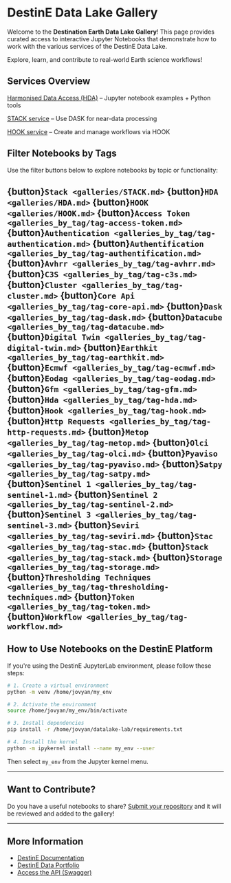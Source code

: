 # DestinE Data Lake Gallery

Welcome to the **Destination Earth Data Lake Gallery**! This page provides curated access to interactive Jupyter Notebooks that demonstrate how to work with the various services of the DestinE Data Lake.

Explore, learn, and contribute to real-world Earth science workflows!

## Services Overview

[Harmonised Data Access (HDA)](https://hda.data.destination-earth.eu/stac)  – Jupyter notebook examples + Python tools

[STACK service]( https://s3.central.data.destination-earth.eu/swift/v1/dedl_datacube) – Use DASK for near-data processing

[HOOK service](https://odp.data.destination-earth.eu/odata/v1/) – Create and manage workflows via HOOK

## Filter Notebooks by Tags

Use the filter buttons below to explore notebooks by topic or functionality:

{button}`Stack <galleries/STACK.md>`
{button}`HDA <galleries/HDA.md>`
{button}`HOOK <galleries/HOOK.md>`
{button}`Access Token <galleries_by_tag/tag-access-token.md>`
{button}`Authentication <galleries_by_tag/tag-authentication.md>`
{button}`Authentification <galleries_by_tag/tag-authentification.md>`
{button}`Avhrr <galleries_by_tag/tag-avhrr.md>`
{button}`C3S <galleries_by_tag/tag-c3s.md>`
{button}`Cluster <galleries_by_tag/tag-cluster.md>`
{button}`Core Api <galleries_by_tag/tag-core-api.md>`
{button}`Dask <galleries_by_tag/tag-dask.md>`
{button}`Datacube <galleries_by_tag/tag-datacube.md>`
{button}`Digital Twin <galleries_by_tag/tag-digital-twin.md>`
{button}`Earthkit <galleries_by_tag/tag-earthkit.md>`
{button}`Ecmwf <galleries_by_tag/tag-ecmwf.md>`
{button}`Eodag <galleries_by_tag/tag-eodag.md>`
{button}`Gfm <galleries_by_tag/tag-gfm.md>`
{button}`Hda <galleries_by_tag/tag-hda.md>`
{button}`Hook <galleries_by_tag/tag-hook.md>`
{button}`Http Requests <galleries_by_tag/tag-http-requests.md>`
{button}`Metop <galleries_by_tag/tag-metop.md>`
{button}`Olci <galleries_by_tag/tag-olci.md>`
{button}`Pyaviso <galleries_by_tag/tag-pyaviso.md>`
{button}`Satpy <galleries_by_tag/tag-satpy.md>`
{button}`Sentinel 1 <galleries_by_tag/tag-sentinel-1.md>`
{button}`Sentinel 2 <galleries_by_tag/tag-sentinel-2.md>`
{button}`Sentinel 3 <galleries_by_tag/tag-sentinel-3.md>`
{button}`Seviri <galleries_by_tag/tag-seviri.md>`
{button}`Stac <galleries_by_tag/tag-stac.md>`
{button}`Stack <galleries_by_tag/tag-stack.md>`
{button}`Storage <galleries_by_tag/tag-storage.md>`
{button}`Thresholding Techniques <galleries_by_tag/tag-thresholding-techniques.md>`
{button}`Token <galleries_by_tag/tag-token.md>`
{button}`Workflow <galleries_by_tag/tag-workflow.md>`
---

## How to Use Notebooks on the DestinE Platform

If you're using the DestinE JupyterLab environment, please follow these steps:

```bash
# 1. Create a virtual environment
python -m venv /home/jovyan/my_env

# 2. Activate the environment
source /home/jovyan/my_env/bin/activate

# 3. Install dependencies
pip install -r /home/jovyan/datalake-lab/requirements.txt

# 4. Install the kernel
python -m ipykernel install --name my_env --user
```

Then select `my_env` from the Jupyter kernel menu.

---

## Want to Contribute?

Do you have a useful notebooks to share? [Submit your repository](https://github.com/destination-earth/DestinE/issues/new?template=cookbook_submission.md) and it will be reviewed and added to the gallery!

---

## More Information

* [DestinE Documentation](https://destine-data-lake-docs.data.destination-earth.eu/en/latest/index.html)
* [DestinE Data Portfolio](https://hda.data.destination-earth.eu/ui/catalog)
* [Access the API (Swagger)](https://hda.data.destination-earth.eu/docs/)


